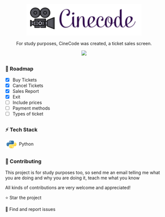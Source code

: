 <p align="center">
  <img height="100em" src="https://github.com/CamilaYzidoro/CineCode-vers.1.0/blob/master/Cinecode/images/LogoCineCode.png">
</p>

<p align="Center">
  For study purposes, CineCode was created, a ticket sales screen.
</p>

<p align="center">
  <img src="http://img.shields.io/static/v1?label=STATUS&message=EM%20DESENVOLVIMENTO&color=GREEN&style=plastic"/>
</p>

##

### 💫 Roadmap
- [x] Buy Tickets   
- [x] Cancel Tickets
- [x] Sales Report
- [x] Exit
- [ ] Include prices
- [ ] Payment methods
- [ ] Types of ticket

##

### ⚡ Tech Stack

<img align="center" alt="Python" height="30" width="40" src="https://raw.githubusercontent.com/devicons/devicon/master/icons/python/python-original.svg">  Python

##

### 🤝 Contributing

This project is for study purposes too, so send me an email telling me what you are doing and why you are doing it, teach me what you know

All kinds of contributions are very welcome and appreciated!

⭐️ Star the project

🐛 Find and report issues
